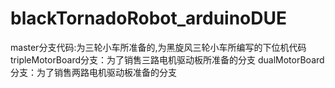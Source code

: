 # blackTornadoRobot_arduinoDUE

master分支代码:为三轮小车所准备的,为黑旋风三轮小车所编写的下位机代码
tripleMotorBoard分支：为了销售三路电机驱动板所准备的分支
dualMotorBoard分支：为了销售两路电机驱动板准备的分支
